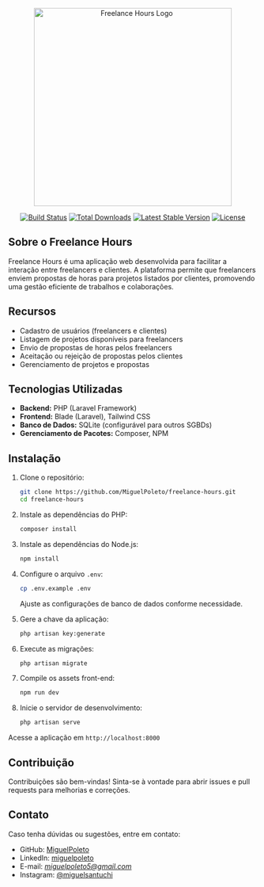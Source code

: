 <p align="center"><a href="https://github.com/MiguelPoleto/freelance-hours" target="_blank"><img src="https://raw.githubusercontent.com/laravel/art/master/logo-lockup/5%20SVG/2%20CMYK/1%20Full%20Color/laravel-logolockup-cmyk-red.svg" width="400" alt="Freelance Hours Logo"></a></p>

<p align="center">
<a href="https://github.com/MiguelPoleto/freelance-hours/actions"><img src="https://github.com/MiguelPoleto/freelance-hours/workflows/tests/badge.svg" alt="Build Status"></a>
<a href="https://packagist.org/packages/miguelpoleto/freelance-hours"><img src="https://img.shields.io/packagist/dt/miguelpoleto/freelance-hours" alt="Total Downloads"></a>
<a href="https://packagist.org/packages/miguelpoleto/freelance-hours"><img src="https://img.shields.io/packagist/v/miguelpoleto/freelance-hours" alt="Latest Stable Version"></a>
<a href="LICENSE"><img src="https://img.shields.io/packagist/l/miguelpoleto/freelance-hours" alt="License"></a>
</p>

## Sobre o Freelance Hours

Freelance Hours é uma aplicação web desenvolvida para facilitar a interação entre freelancers e clientes. A plataforma permite que freelancers enviem propostas de horas para projetos listados por clientes, promovendo uma gestão eficiente de trabalhos e colaborações.

## Recursos

- Cadastro de usuários (freelancers e clientes)
- Listagem de projetos disponíveis para freelancers
- Envio de propostas de horas pelos freelancers
- Aceitação ou rejeição de propostas pelos clientes
- Gerenciamento de projetos e propostas

## Tecnologias Utilizadas

- **Backend:** PHP (Laravel Framework)
- **Frontend:** Blade (Laravel), Tailwind CSS
- **Banco de Dados:** SQLite (configurável para outros SGBDs)
- **Gerenciamento de Pacotes:** Composer, NPM

## Instalação

1. Clone o repositório:
   ```bash
   git clone https://github.com/MiguelPoleto/freelance-hours.git
   cd freelance-hours
   ```

2. Instale as dependências do PHP:
   ```bash
   composer install
   ```

3. Instale as dependências do Node.js:
   ```bash
   npm install
   ```

4. Configure o arquivo `.env`:
   ```bash
   cp .env.example .env
   ```
   Ajuste as configurações de banco de dados conforme necessidade.

5. Gere a chave da aplicação:
   ```bash
   php artisan key:generate
   ```

6. Execute as migrações:
   ```bash
   php artisan migrate
   ```

7. Compile os assets front-end:
   ```bash
   npm run dev
   ```

8. Inicie o servidor de desenvolvimento:
   ```bash
   php artisan serve
   ```

Acesse a aplicação em `http://localhost:8000`

## Contribuição

Contribuições são bem-vindas! Sinta-se à vontade para abrir issues e pull requests para melhorias e correções.

## Contato

Caso tenha dúvidas ou sugestões, entre em contato:
- GitHub: [MiguelPoleto](https://github.com/MiguelPoleto)
- LinkedIn: [miguelpoleto](https://www.linkedin.com/in/miguelpoleto/)
- E-mail: *miguelpoleto5@gmail.com*
- Instagram: [@miguelsantuchi](https://www.instagram.com/miguelsantuchi/)

